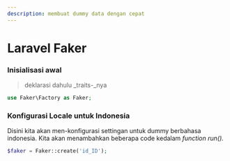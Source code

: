 ```yaml
---
description: membuat dummy data dengan cepat
---
```


# Laravel Faker

### Inisialisasi awal

> deklarasi dahulu _traits-_nya

```php
use Faker\Factory as Faker;
```

### Konfigurasi Locale untuk Indonesia

Disini kita akan men-konfigurasi settingan untuk dummy berbahasa indonesia. Kita akan menambahkan beberapa code kedalam _function run\(\)._

```php
$faker = Faker::create('id_ID');
```





